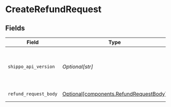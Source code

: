 # CreateRefundRequest


## Fields

| Field                                                                                  | Type                                                                                   | Required                                                                               | Description                                                                            |
| -------------------------------------------------------------------------------------- | -------------------------------------------------------------------------------------- | -------------------------------------------------------------------------------------- | -------------------------------------------------------------------------------------- |
| `shippo_api_version`                                                                   | *Optional[str]*                                                                        | :heavy_minus_sign:                                                                     | String used to pick a non-default API version to use                                   |
| `refund_request_body`                                                                  | [Optional[components.RefundRequestBody]](../../models/components/refundrequestbody.md) | :heavy_minus_sign:                                                                     | Refund details                                                                         |